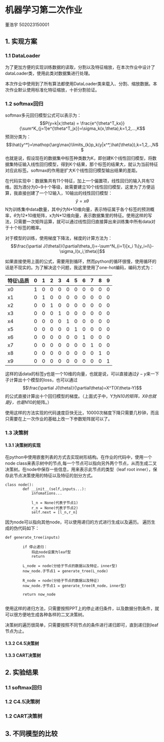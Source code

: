 # 机器学习第二次作业
董浩宇 502023150001

##  1. 实现方案
### 1.1 DataLoader
为了更加方便的实现训练数据的读取，分割以及特征缩放，在本次作业中设计了dataLoader类，使用此类对数据集进行处理。

本次作业中使用到了所有算法都使用DataLoader类来载入、分割、缩放数据。本次作业默认使用标准化特征缩放，十折分割验证。

### 1.2 softmax回归
softmax多元回归模型公式可以表示为：
$$P(y=k|x;\theta) = \frac{e^{\theta^T_kx}}{\sum^K_{j=1}e^{\theta^T_jx}}=\sigma_k(x,\theta),k=1,2,...,K$$
预测分类为：
$$\hat{y^*}=\mathop{\arg\max}\limits_{k}p_k(y|x^*,\hat{\theta}),k=1,2,..,N$$
也就是说，假设现在的数据集中标签种类数为K，即创建K个线性回归模型，将数据集特征输入线性回归模型，得到K个结果，那个标签的结果大，就认为当前特征对应此标签。softmax的作用是扩大K个线性回归模型输出结果的差距。

在代码实现中：数据集共有11个特征，加上一个偏置项，线性回归的输入共有12维。因为酒分为0~9十个等级，故需要建立10个线性回归模型，这里为了方便运算，我直接创建了一个12输入，10输出的线性回归模型：
$$\hat{y} = x \theta $$
N为训练集中data数量，其中$\hat{y}$为N*10维向量，表示特征属于各个标签的预测概率，$\theta$为12\*10维矩阵，x为N\*12维向量，表示数据集里的特征。使用这样的写法，只需要一次矩阵运算，就可以通过线性回归直接算出来训练集中所有data对于十个标签的概率。

对于模型的训练，使用梯度下降法，梯度的计算方法为：
$$\frac{\partial J(\theta)}{\partial\theta_l}=-\sum^N_{i=1}[x_i 1\{y_i=l\}-\sigma_l(x_i,\theta)]$$

如果直接使用上面的公式，需要用到循环，然而python的循环很慢，使用循环的话是不现实的。为了解决这个问题，我这里使用了one-hot编码，编码方式为：

|   特征\品质   | 0  | 1  |2|3|4|5|6|7|8|9|
|  ----   | ----  | ----  |---- |---- |---- |---- |---- |---- |---- |---- |
| x0  | 1 | 0 | 0|0 |0 |0 |0 |0 |0 |0 |0 |0 |
| x1  | 0 | 1 |0 |0 |0 |0 |0 |0 |0 |0 |0 |
| x2  | 0 | 0 | 1|0 |0 |0 |0 |0 |0 |0 |0 |
| x3  | 0 | 0 |0|1 |0 |0 |0 |0 |0 |0 |0 |
| x4  | 0 | 0 |0 |0 |1 |0 |0 |0 |0 |0 |0 |
| x5  | 0 | 0 | 0|0 |0 |1 |0 |0 |0 |0 |0 |
| x6  | 0 | 0 |0|0 |0 |0 |1 |0 |0 |0 |0 |
| x7  | 0 | 0 |0 |0 |0 |0 |0 |1 |0 |0 |0 |
| x8  | 0 |0 | 0|0 |0 |0 |0 |0 |1 |0 |0 |
| x9  | 0 | 0 |0|0 |0 |0 |0 |0 |0 |1 |0 |0 |

这样的话data的标签y也是一个10维的向量，也就是说，可以直接通过$\hat{y}-y$来一下子计算出十个模型的loss，也可以通过
$$\frac{\partial J(\theta)}{\partial\theta}=X^T(X\theta-Y)$$
的公式直接计算出十个回归模型的梯度。（上面式子中，Y为N*10的矩阵，$X\theta$也就是$\hat{y}$，也是N*10的矩阵。）

使用这样的方法实现的代码速度巨快无比，10000次梯度下降只需要几秒钟，而且只需要在上一次作业的基础上改一下参数矩阵就可以了。

### 1.3 决策树
#### 1.3.1 决策树的实现
在python中使用嵌套列表的方式去实现树形结构。在作业的代码中，使用一个node class来表示树中的节点,每一个节点可以指向另外两个节点，从而生成二叉决策树。在node中保存一些信息，用来表示此节点的类型（leaf root inner），保存此节点决策使用的特征以及特征的划分方式。

```
class node():
        def __init__(self,inputs...):
            infomations...

            l_n = None(代表子节点1)
            r_n = None(代表子节点2)
            self.next = [l_n,r_n]
```
因为node可以指向其他node，可以使用递归的方式进行生成以及遍历。
遍历生成的伪代码如下：
```
def generate_tree(inputs)  
        
        if 停止递归：
            将此node设置为leaf型
            return

        L_node = node(分给子节点的数据以及特征，inner型)
        now_node.子节点1 = generate_tree(L_node)
    
        R_node = node(分给子节点的数据以及特征)
        now_node.子节点1 = generate_tree(R_node，inner型)

        return now_node
        
```
使用这样的递归方法，只需要按照PPT上的停止递归条件，以及数据分割条件，就可以很方便地生成各种各样的二叉决策树。

决策树的遍历很简单，只需要按照不同节点的条件进行递归即可，直到递归到leaf节点为止。

#### 1.3.2 C4.5决策树
#### 1.3.3 CART决策树

##  2. 实验结果
### 1.1 softmax回归
### 1.2 C4.5决策树
### 1.2 CART决策树

## 3. 不同模型的比较